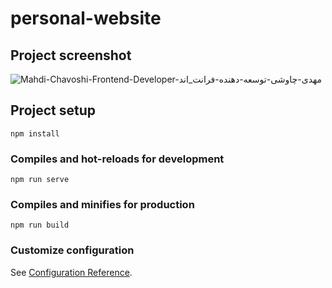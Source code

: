 # personal-website

## Project screenshot
![Mahdi-Chavoshi-Frontend-Developer-مهدی-چاوشی-توسعه-دهنده-فرانت_اند](https://github.com/mahdi-turrkk/portfolio-website/assets/58400554/3ca6fa9c-3645-4d92-9ae9-6e93429bd9d0)


## Project setup
```
npm install
```

### Compiles and hot-reloads for development
```
npm run serve
```

### Compiles and minifies for production
```
npm run build
```

### Customize configuration
See [Configuration Reference](https://cli.vuejs.org/config/).
